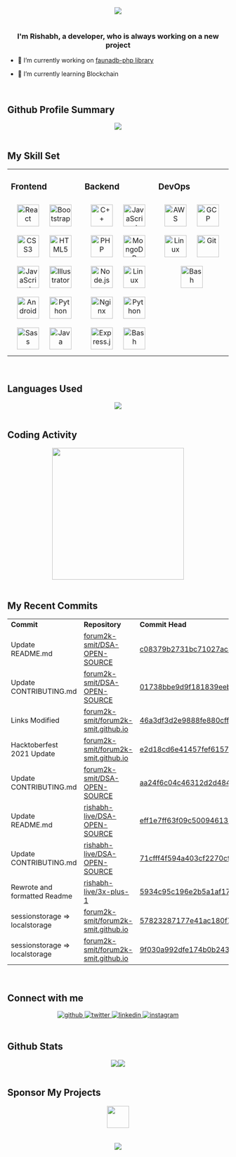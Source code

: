 <div align="center">
<img src="https://raw.githubusercontent.com/rishabh-live/rishabh-live/master/assets/Banner.png?raw=true" align="center" />
</div>  
  
<br/>

### <div align="center">I'm Rishabh, a developer, who is always working on a new project</div>

- 🔭 I’m currently working on [faunadb-php library](https://github.com/rishabh-live/faunadb-php)

- 🌱 I’m currently learning Blockchain

<br/>

## Github Profile Summary

<div align="center">
  <img src="https://github-profile-summary-cards.vercel.app/api/cards/profile-details?username=rishabh-live&theme=monokai" align="center" /></div>

<br/>

## My Skill Set

<table><tr><td valign="top" width="33%">

<h3> Frontend </h3>

<div align="center">  
<img style="margin: 10px" src="https://profilinator.rishav.dev/skills-assets/react-original-wordmark.svg" alt="React" height="50" />  
<img style="margin: 10px" src="https://profilinator.rishav.dev/skills-assets/bootstrap-plain.svg" alt="Bootstrap" height="50" />  
<img style="margin: 10px" src="https://profilinator.rishav.dev/skills-assets/css3-original-wordmark.svg" alt="CSS3" height="50" />  
<img style="margin: 10px" src="https://profilinator.rishav.dev/skills-assets/html5-original-wordmark.svg" alt="HTML5" height="50" />  
<img style="margin: 10px" src="https://profilinator.rishav.dev/skills-assets/javascript-original.svg" alt="JavaScript" height="50" />  
<img style="margin: 10px" src="https://profilinator.rishav.dev/skills-assets/adobe_illustrator-icon.svg" alt="Illustrator" height="50" />  
<img style="margin: 10px" src="https://profilinator.rishav.dev/skills-assets/android-original-wordmark.svg" alt="Android" height="50" />    
<img style="margin: 10px" src="https://profilinator.rishav.dev/skills-assets/python-original.svg" alt="Python" height="50" />  
<img style="margin: 10px" src="https://profilinator.rishav.dev/skills-assets/sass-original.svg" alt="Sass" height="50" />  
<img style="margin: 10px" src="https://profilinator.rishav.dev/skills-assets/java-original-wordmark.svg" alt="Java" height="50" />  
</div>

</div></td><td valign="top" width="33%">

<h3> Backend </h3>
<div align="center">  
<img style="margin: 10px" src="https://profilinator.rishav.dev/skills-assets/cplusplus-original.svg" alt="C++" height="50" />  
<img style="margin: 10px" src="https://profilinator.rishav.dev/skills-assets/javascript-original.svg" alt="JavaScript" height="50" />  
<img style="margin: 10px" src="https://profilinator.rishav.dev/skills-assets/php-original.svg" alt="PHP" height="50" />  
<img style="margin: 10px" src="https://profilinator.rishav.dev/skills-assets/mongodb-original-wordmark.svg" alt="MongoDB" height="50" />  
<img style="margin: 10px" src="https://profilinator.rishav.dev/skills-assets/nodejs-original-wordmark.svg" alt="Node.js" height="50" />  
<img style="margin: 10px" src="https://profilinator.rishav.dev/skills-assets/linux-original.svg" alt="Linux" height="50" />  
<img style="margin: 10px" src="https://profilinator.rishav.dev/skills-assets/nginx-original.svg" alt="Nginx" height="50" />  
<img style="margin: 10px" src="https://profilinator.rishav.dev/skills-assets/python-original.svg" alt="Python" height="50" />  
<img style="margin: 10px" src="https://profilinator.rishav.dev/skills-assets/express-original-wordmark.svg" alt="Express.js" height="50" />  
<img style="margin: 10px" src="https://profilinator.rishav.dev/skills-assets/gnu_bash-icon.svg" alt="Bash" height="50" />  
</div> 
</div></td><td valign="top" width="33%">

<h3> DevOps </h3>

<div align="center">  
<img style="margin: 10px" src="https://profilinator.rishav.dev/skills-assets/amazonwebservices-original-wordmark.svg" alt="AWS" height="50" />  
<img style="margin: 10px" src="https://profilinator.rishav.dev/skills-assets/google_cloud-icon.svg" alt="GCP" height="50" />  
<img style="margin: 10px" src="https://profilinator.rishav.dev/skills-assets/linux-original.svg" alt="Linux" height="50" />  
<img style="margin: 10px" src="https://profilinator.rishav.dev/skills-assets/git-scm-icon.svg" alt="Git" height="50" />  
<img style="margin: 10px" src="https://profilinator.rishav.dev/skills-assets/gnu_bash-icon.svg" alt="Bash" height="50" />  
</div></td></tr></table>

<br/>

## Languages Used

<div align="center">
   <img src="https://github-readme-stats.vercel.app/api/top-langs/?username=rishabh-live&layout=compact" align="center" />
</div>

<br/>

## Coding Activity

<div align="center">
   <img src="https://wakatime.com/share/@rishabhlive/a1c9ac8c-5cc5-4ae4-a3ca-61d6050580e9.png" height="300"/>
</div>

<br/>

## My Recent Commits

<!-- START:github_activity -->
<table><tr><td><b>Commit</b></td><td><b>Repository</b></td><td><b>Commit Head</b></td></tr>
<tr><td>Update README.md</td><td><a href="https://github.com/forum2k-smit/DSA-OPEN-SOURCE">forum2k-smit/DSA-OPEN-SOURCE</a></td><td><a href="https://github.com/forum2k-smit/DSA-OPEN-SOURCE/commit/c08379b2731bc71027ac4a88669139d9f413fce5">c08379b2731bc71027ac4a88669139d9f413fce5</a></td></tr>
<tr><td>Update CONTRIBUTING.md</td><td><a href="https://github.com/forum2k-smit/DSA-OPEN-SOURCE">forum2k-smit/DSA-OPEN-SOURCE</a></td><td><a href="https://github.com/forum2k-smit/DSA-OPEN-SOURCE/commit/01738bbe9d9f181839eeb9511586f76dbb20fdd0">01738bbe9d9f181839eeb9511586f76dbb20fdd0</a></td></tr>
<tr><td>Links Modified</td><td><a href="https://github.com/forum2k-smit/forum2k-smit.github.io">forum2k-smit/forum2k-smit.github.io</a></td><td><a href="https://github.com/forum2k-smit/forum2k-smit.github.io/commit/46a3df3d2e9888fe880cff8e1d1cab79165f03a5">46a3df3d2e9888fe880cff8e1d1cab79165f03a5</a></td></tr>
<tr><td>Hacktoberfest 2021 Update</td><td><a href="https://github.com/forum2k-smit/forum2k-smit.github.io">forum2k-smit/forum2k-smit.github.io</a></td><td><a href="https://github.com/forum2k-smit/forum2k-smit.github.io/commit/e2d18cd6e41457fef6157a5b692b0790463abd52">e2d18cd6e41457fef6157a5b692b0790463abd52</a></td></tr>
<tr><td>Update CONTRIBUTING.md</td><td><a href="https://github.com/forum2k-smit/DSA-OPEN-SOURCE">forum2k-smit/DSA-OPEN-SOURCE</a></td><td><a href="https://github.com/forum2k-smit/DSA-OPEN-SOURCE/commit/aa24f6c04c46312d2d48425eea35cafc57718d67">aa24f6c04c46312d2d48425eea35cafc57718d67</a></td></tr>
<tr><td>Update README.md</td><td><a href="https://github.com/rishabh-live/DSA-OPEN-SOURCE">rishabh-live/DSA-OPEN-SOURCE</a></td><td><a href="https://github.com/rishabh-live/DSA-OPEN-SOURCE/commit/eff1e7ff63f09c5009461353b7d3408072315a97">eff1e7ff63f09c5009461353b7d3408072315a97</a></td></tr>
<tr><td>Update CONTRIBUTING.md</td><td><a href="https://github.com/rishabh-live/DSA-OPEN-SOURCE">rishabh-live/DSA-OPEN-SOURCE</a></td><td><a href="https://github.com/rishabh-live/DSA-OPEN-SOURCE/commit/71cfff4f594a403cf2270c929a183749ee7d70f1">71cfff4f594a403cf2270c929a183749ee7d70f1</a></td></tr>
<tr><td>Rewrote and formatted Readme</td><td><a href="https://github.com/rishabh-live/3x-plus-1">rishabh-live/3x-plus-1</a></td><td><a href="https://github.com/rishabh-live/3x-plus-1/commit/5934c95c196e2b5a1af17e0801b25e7af4d5448e">5934c95c196e2b5a1af17e0801b25e7af4d5448e</a></td></tr>
<tr><td>sessionstorage => localstorage</td><td><a href="https://github.com/forum2k-smit/forum2k-smit.github.io">forum2k-smit/forum2k-smit.github.io</a></td><td><a href="https://github.com/forum2k-smit/forum2k-smit.github.io/commit/57823287177e41ac180f7e901e1aee056b919e93">57823287177e41ac180f7e901e1aee056b919e93</a></td></tr>
<tr><td>sessionstorage => localstorage</td><td><a href="https://github.com/forum2k-smit/forum2k-smit.github.io">forum2k-smit/forum2k-smit.github.io</a></td><td><a href="https://github.com/forum2k-smit/forum2k-smit.github.io/commit/9f030a992dfe174b0b243897e146488f07cd391c">9f030a992dfe174b0b243897e146488f07cd391c</a></td></tr>
</table>

<!-- END:github_activity -->

<br/>

## Connect with me

<div align="center">
<a href="https://github.com/rishabh-live" target="_blank">
<img src=https://img.shields.io/badge/github-%2324292e.svg?&style=for-the-badge&logo=github&logoColor=white alt=github style="margin-bottom: 5px;" />
</a>
<a href="https://twitter.com/live_rishabh" target="_blank">
<img src=https://img.shields.io/badge/twitter-%2300acee.svg?&style=for-the-badge&logo=twitter&logoColor=white alt=twitter style="margin-bottom: 5px;" />
</a>
<a href="https://linkedin.com/in/rishabh0508" target="_blank">
<img src=https://img.shields.io/badge/linkedin-%231E77B5.svg?&style=for-the-badge&logo=linkedin&logoColor=white alt=linkedin style="margin-bottom: 5px;" />
</a>
<a href="https://instagram.com/rishabh.live" target="_blank">
<img src=https://img.shields.io/badge/instagram-%23000000.svg?&style=for-the-badge&logo=instagram&logoColor=white alt=instagram style="margin-bottom: 5px;" />
</a>  
</div>  


<br/>

## Github Stats

<div align="center"><img src="https://github-readme-stats.vercel.app/api?username=rishabh-live&show_icons=true&count_private=true" /><img src="https://github-readme-streak-stats.herokuapp.com/?user=rishabh-live" /></div>

<br/>  

## Sponsor My Projects
<div align="center"><a href="https://www.instamojo.com/@rishabh_live/" rel="im-checkout" data-text="BUY ME A GIFT" data-css-style="color:#ffffff; background:#1273de; width:300px; border-radius:30px"   data-layout="vertical"><img src="https://www.nosevents.com/wp-content/uploads/2016/08/Sponsor-Icon.png" align="center" height="50"/></a>
</div>

<br/>  

<!--
<div align="center"><img src="https://spotify-github-profile.vercel.app/api/view?uid=316bxwkcdqbzksnkt5unnigaf5tq&cover_image=true" /></div> -->

<br/>

<div align="center">
<img src="https://komarev.com/ghpvc/?username=rishabh-live&&style=flat-square" align="center" />
</div>